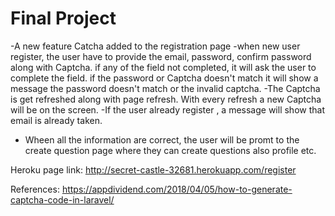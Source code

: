 # Final Project
-A new feature Catcha added to the registration page 
-when new user register, the user have to provide the email, password, confirm password along with Captcha. if any of the field not completed, it will ask the user to complete the field. if the password or Captcha doesn't match it will show a message the password doesn't match or the invalid captcha.
-The Captcha is get refreshed along with page refresh. With every refresh a new Captcha will be on the screen. 
-If the user already register , a message will show that email is already taken. 
- Wheen all the information are correct, the user will be promt to the create question page where they can create questions also profile etc. 



Heroku page link: http://secret-castle-32681.herokuapp.com/register

References: https://appdividend.com/2018/04/05/how-to-generate-captcha-code-in-laravel/
